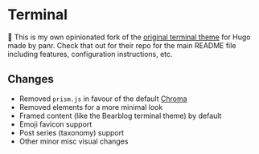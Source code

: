 # Terminal

🐛 This is my own opinionated fork of the [original terminal theme](https://github.com/panr/hugo-theme-terminal) for Hugo made by panr. Check that out for their repo for the main README file including features, configuration instructions, etc.

## Changes
- Removed `prism.js` in favour of the default [Chroma](https://github.com/alecthomas/chroma)
- Removed elements for a more minimal look
- Framed content (like the Bearblog terminal theme) by default
- Emoji favicon support
- Post series (taxonomy) support
- Other minor misc visual changes
